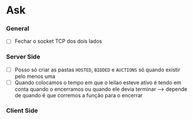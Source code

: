 # Ask

### General

- [ ] Fechar o socket TCP dos dois lados

### Server Side

- [ ] Posso só criar as pastas `HOSTED`, `BIDDED` e `AUCTIONS` só quando existir pelo menos uma
- [ ] Quando colocamos o tempo em que o leilao esteve ativo é tendo em conta quando o encerramos ou quando ele devia terminar --> depende de quando é que corremos a função para o encerrar

### Client Side
